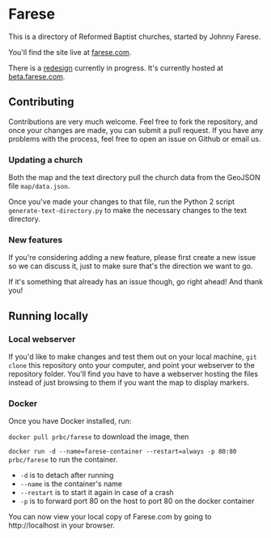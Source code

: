 # Farese

This is a directory of Reformed Baptist churches, started by Johnny Farese.

You'll find the site live at [farese.com](http://farese.com).

There is a [redesign](https://github.com/prbc/farese/tree/redesign) currently in progress. It's currently hosted at [beta.farese.com](http://beta.farese.com).

## Contributing

Contributions are very much welcome. Feel free to fork the repository, and once your changes are made, you can submit a pull request. If you have any problems with the process, feel free to open an issue on Github or email us.

### Updating a church

Both the map and the text directory pull the church data from the GeoJSON file `map/data.json`. 

Once you've made your changes to that file, run the Python 2 script `generate-text-directory.py` to make the necessary changes to the text directory.

### New features

If you're considering adding a new feature, please first create a new issue so we can discuss it, just to make sure that's the direction we want to go.

If it's something that already has an issue though, go right ahead! And thank you!

## Running locally

### Local webserver

If you'd like to make changes and test them out on your local machine, `git clone` this repository onto your computer, and point your webserver to the repository folder. You'll find you have to have a webserver hosting the files instead of just browsing to them if you want the map to display markers.

### Docker

Once you have Docker installed, run:

`docker pull prbc/farese` to download the image, then

`docker run -d --name=farese-container --restart=always -p 80:80 prbc/farese` to run the container. 
 - `-d` is to detach after running
 - `--name` is the container's name
 - `--restart` is to start it again in case of a crash
 - `-p` is to forward port 80 on the host to port 80 on the docker container

You can now view your local copy of Farese.com by going to http://localhost in your browser.
